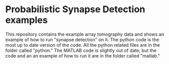 # Probabilistic Synapse Detection examples 

This repository contains the example array tomography data and shows an example of how to run "synapse detection" on it. The python code is the most up to date version of the code. All the python related files are in the folder called "python."  The MATLAB code is slightly out of date, but the code and an an example of how to run it are in the folder called "matlab." 
